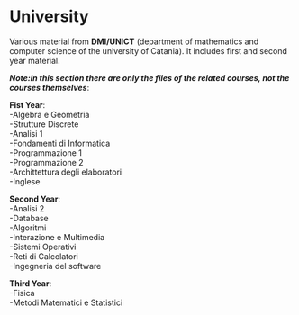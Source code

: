 # University
Various material from <b>DMI/UNICT</b> (department of mathematics and computer science of the university of Catania).
It includes first and second year material.

<i><b>Note:in this section there are only the files of the related courses, not the courses themselves</b></i>:

<b>Fist Year</b>:<br>
  -Algebra e Geometria<br>
  -Strutture Discrete<br>
  -Analisi 1<br>
  -Fondamenti di Informatica<br>
  -Programmazione 1<br>
  -Programmazione 2<br>
  -Archittettura degli elaboratori<br>
  -Inglese<br>
  
<b>Second Year</b>:<br>
  -Analisi 2<br>
  -Database<br>
  -Algoritmi<br>
  -Interazione e Multimedia<br>
  -Sistemi Operativi<br>
  -Reti di Calcolatori<br>
  -Ingegneria del software<br>

<b>Third Year</b>:<br>
  -Fisica<br>
  -Metodi Matematici e Statistici<br>

  
